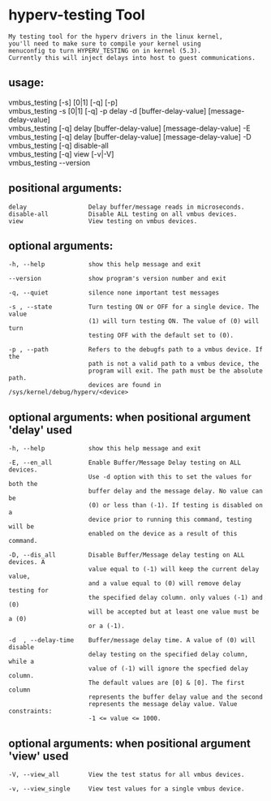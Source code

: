 # hyperv-testing Tool

    My testing tool for the hyperv drivers in the linux kernel,
    you'll need to make sure to compile your kernel using
    menuconfig to turn HYPERV_TESTING on in kernel (5.3).
    Currently this will inject delays into host to guest communications.


<h2> usage:  </h2>

vmbus_testing [-s] [0|1] [-q] [-p] <debugfs-path>  
vmbus_testing -s [0|1] [-q] -p <debugfs-path> delay -d [buffer-delay-value] [message-delay-value]  
vmbus_testing [-q] delay [buffer-delay-value] [message-delay-value] -E  
vmbus_testing [-q] delay [buffer-delay-value] [message-delay-value] -D  
vmbus_testing [-q] disable-all  
vmbus_testing [-q] view [-v|-V]  
vmbus_testing --version  
  
<h2> positional arguments: </h2>  
  
    delay                 Delay buffer/message reads in microseconds.  
    disable-all           Disable ALL testing on all vmbus devices.  
    view                  View testing on vmbus devices.  
  
<h2> optional arguments: </h2>  
  
    -h, --help            show this help message and exit
  
    --version             show program's version number and exit  
  
    -q, --quiet           silence none important test messages
  
    -s , --state          Turn testing ON or OFF for a single device. The value
                          (1) will turn testing ON. The value of (0) will turn
                          testing OFF with the default set to (0).
  
    -p , --path           Refers to the debugfs path to a vmbus device. If the
                          path is not a valid path to a vmbus device, the
                          program will exit. The path must be the absolute path.
                          devices are found in /sys/kernel/debug/hyperv/<device>

<h2> optional arguments: when positional argument 'delay' used </h2> 
  
    -h, --help            show this help message and exit

    -E, --en_all          Enable Buffer/Message Delay testing on ALL devices.
                          Use -d option with this to set the values for both the
                          buffer delay and the message delay. No value can be
                          (0) or less than (-1). If testing is disabled on a
                          device prior to running this command, testing will be
                          enabled on the device as a result of this command.
                        
    -D, --dis_all         Disable Buffer/Message delay testing on ALL devices. A
                          value equal to (-1) will keep the current delay value,
                          and a value equal to (0) will remove delay testing for
                          the specified delay column. only values (-1) and (0)
                          will be accepted but at least one value must be a (0)
                          or a (-1).

    -d  , --delay-time    Buffer/message delay time. A value of (0) will disable
                          delay testing on the specified delay column, while a
                          value of (-1) will ignore the specfied delay column.
                          The default values are [0] & [0]. The first column
                          represents the buffer delay value and the second
                          represents the message delay value. Value constraints:
                          -1 <= value <= 1000.

<h2> optional arguments: when positional argument 'view' used </h2> 

    -V, --view_all        View the test status for all vmbus devices.
  
    -v, --view_single     View test values for a single vmbus device.
